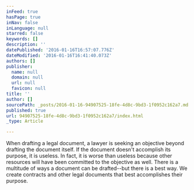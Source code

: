 ```yaml
---
inFeed: true
hasPage: true
inNav: false
inLanguage: null
starred: false
keywords: []
description: ''
datePublished: '2016-01-16T16:57:07.776Z'
dateModified: '2016-01-16T16:41:40.073Z'
authors: []
publisher:
  name: null
  domain: null
  url: null
  favicon: null
title: ''
author: []
sourcePath: _posts/2016-01-16-94907525-18fe-4d8c-9bd3-1f0952c162a7.md
published: true
url: 94907525-18fe-4d8c-9bd3-1f0952c162a7/index.html
_type: Article

---
```

When drafting a legal document, a lawyer is seeking an objective beyond drafting the document itself. If the document doesn't accomplish its purpose, it is useless. In fact, it is worse than useless because other resources will have been committed to the objective as well. There is a multitude of ways a document can be drafted--but there is a best way. We create contracts and other legal documents that best accomplishes their purpose.